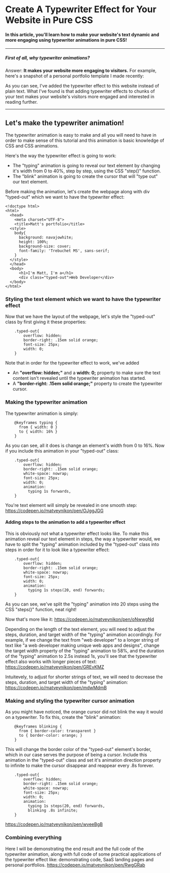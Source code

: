 # Create A Typewriter Effect for Your Website in Pure CSS

#### In this article, you'll learn how to make your website's text dynamic and more engaging using typewriter animations in pure CSS!

***********
##### First of all, why typewriter animations?

Answer: **It makes your website more engaging to visitors.**
For example, here's a snapshot of a personal portfolio template I made recently:

As you can see, I've added the typewriter effect to this website instead of plain text.
What I've found is that adding typewriter effects to chunks of your text makes your website's visitors more engaged and interested in reading further.

************

## Let's make the typewriter animation!

The typewriter animation is easy to make and all you will need to have in order to make sense of this tutorial and this animation is basic knowledge of CSS and CSS animations.

Here's the way the typewriter effect is going to work:
* The "typing" animation is going to reveal our text element by changing it's width from 0 to 40%, step by step, using the CSS "step()" function.
* The "blink" animation is going to create the cursor that will "type out" our text element.

Before making the animation, let's create the webpage along with div "typed-out" which we want to have the typewriter effect:
```
<!doctype html>
<html>
  <head>
    <meta charset="UTF-8">
    <title>Matt's portfolio</title>
  <style>
    body{
      background: navajowhite;
      height: 100%;
      background-size: cover;
      font-family: 'Trebuchet MS', sans-serif; 
    }
  </style>
  </head>
  <body>
      <h1>I'm Matt, I'm a</h1>
      <div class="typed-out">Web Developer</div>
  </body>
</html>
```


### Styling the text element which we want to have the typewriter effect

Now that we have the layout of the webpage, let's style the "typed-out" class by first giving it these properties:
```
    .typed-out{
        overflow: hidden;
        border-right: .15em solid orange;
        font-size: 25px;
        width: 0;
    }
```
Note that in order for the typewriter effect to work, we've added
* An **"overflow: hidden;"** and a **width: 0;** property to make sure the text content isn't revealed until the typewriter animation has started.
* A **"border-right: .15em solid orange;"** property to create the typewriter cursor.

### Making the typewriter animation
The typewriter animation is simply:
```
    @keyframes typing {
      from { width: 0 }
      to { width: 16% }
    }
```
As you can see, all it does is change an element's width from 0 to 16%.
Now if you include this animation in your "typed-out" class:
```
    .typed-out{
        overflow: hidden;
        border-right: .15em solid orange;
        white-space: nowrap;
        font-size: 25px;
        width: 0;
        animation: 
          typing 1s forwards,
    }
```
You're text element will simply be revealed in one smooth step:
https://codepen.io/matveynikon/pen/OJggJGG 

#### Adding steps to the animation to add a typewriter effect
This is obviously not what a typewriter effect looks like.
To make this animation reveal our text element in steps, the way a typewriter would, we have to split the "typing" animation included by the "typed-out" class into steps in order for it to look like a typewriter effect:
```
    .typed-out{
        overflow: hidden;
        border-right: .15em solid orange;
        white-space: nowrap;
        font-size: 25px;
        width: 0;
        animation: 
          typing 1s steps(20, end) forwards;
    }
```
As you can see, we've split the "typing" animation into 20 steps using the CSS "steps()" function, neat right!

Now that's more like it:
https://codepen.io/matveynikon/pen/oNwwgNd

Depending on the length of the text element, you will need to adjust the steps, duration, and target width of the "typing" animation accordingly.
For example, if we change the text from "web developer" to a longer string of text like "a web developer making unique web apps and designs", change the target width property of the "typing" animation to 58%, and the duration of the "typing" animation to 2.5s instead 1s, you'll see that the typewriter effect also works with longer pieces of text:
https://codepen.io/matveynikon/pen/GREvKMZ

Intuitevely, to adjust for shorter strings of text, we will need to decrease the steps, duration, and target width of the "typing" animation:
https://codepen.io/matveynikon/pen/mdwMdmB

### Making and styling the typewriter cursor animation
As you might have noticed, the orange cursor did not blink the way it would on a typewriter.
To fix this, create the "blink" animation:
```
    @keyframes blinking {
      from { border-color: transparent }
      to { border-color: orange; }
    }
```
This will change the border color of the "typed-out" element's border, which in our case serves the purpose of being a cursor.
Include this animation in the "typed-out" class and set it's animation direction property to infinite to make the cursor disappear and reappear every .8s forever.
```
    .typed-out{
        overflow: hidden;
        border-right: .15em solid orange;
        white-space: nowrap;
        font-size: 25px;
        width: 0;
        animation: 
          typing 1s steps(20, end) forwards,
          blinking .8s infinite;
    }
```
https://codepen.io/matveynikon/pen/wveeBgB

### Combining everything
Here I will be demonstrating the end result and the full code of the typewriter animation, along with full code of some practical applications of the typewriter effect like: demonstrating code, SaaS landing pages and personal portfolios.
https://codepen.io/matveynikon/pen/RwgGRab
